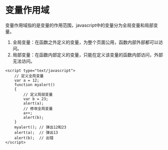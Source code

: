 # 变量作用域
变量作用域指的是变量的作用范围，javascript中的变量分为全局变量和局部变量。

1. 全局变量：在函数之外定义的变量，为整个页面公用，函数内部外部都可以访问。
2. 局部变量：在函数内部定义的变量，只能在定义该变量的函数内部访问，外部无法访问。

```
<script type="text/javascript">
    // 定义全局变量
    var a = 12;
    function myalert()
    {
        // 定义局部变量
        var b = 23;
        alert(a);
        // 修改全局变量
        a++;
        alert(b);
    }
    myalert(); // 弹出12和23
    alert(a);  // 弹出13    
    alert(b);  // 出错
</script>
```